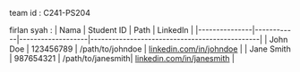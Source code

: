team id : C241-PS204

firlan syah :
| Nama          | Student ID | Path              | LinkedIn                                      |
|---------------|------------|-------------------|-----------------------------------------------|
| John Doe      | 123456789  | /path/to/johndoe  | [linkedin.com/in/johndoe](https://linkedin.com/in/johndoe) |
| Jane Smith    | 987654321  | /path/to/janesmith| [linkedin.com/in/janesmith](https://linkedin.com/in/janesmith) |
